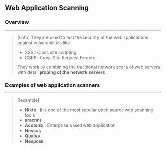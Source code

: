 ## Web Application Scanning

### Overview 
---
>[!info]
>They are used to test the security of the web applications against vulnerabilities like 
>- XSS : Cross site  scripting
>- CSRF : Cross Site  Request Forgery 
>
>They work by combining the traditional network scans of web servers with detail **probing of the network servers**


### Examples of web application scanners
---
>[!example]
>- **Nikto** : It is one of the most popular open source web scanning tools 
>- **arachni** 
>- **Acutenix** : Enterprise based web application 
>- **Nessus**
>- **Qualys**
>- **Nexpose**




